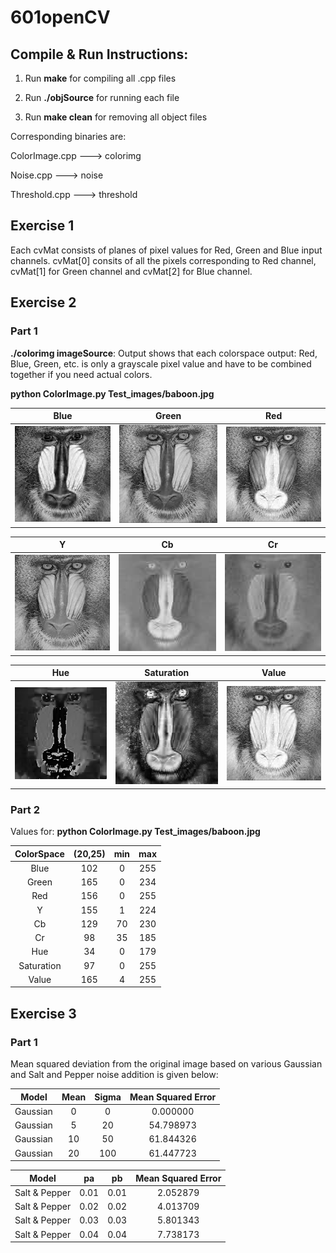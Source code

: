 # 601openCV

## Compile & Run Instructions:
1. Run **make** for compiling all .cpp files

2. Run **./objSource** for running each file

3. Run **make clean** for removing all object files


Corresponding binaries are:

ColorImage.cpp ---> colorimg 

Noise.cpp ---> noise	

Threshold.cpp ---> threshold

## Exercise 1

Each cvMat consists of planes of pixel values for Red, Green and Blue input channels. cvMat[0] consits of all the pixels corresponding to Red channel, cvMat[1] for Green channel and cvMat[2] for Blue channel.

## Exercise 2

### Part 1
**./colorimg imageSource**: Output shows that each colorspace output: Red, Blue, Green, etc. is only a grayscale pixel value and have to be combined together if you need actual colors. 

**python ColorImage.py Test_images/baboon.jpg**

| Blue 				| Green 			  	| Red 				|
|:-----------------:|:---------------------:|:-----------------:|
| ![blue](/Run_Images/Blue.png) | ![green](/Run_Images/Green.png) 	| ![red](/Run_Images/Red.png) 	|

| Y 				| Cb 			  		| Cr 				|
|:-----------------:|:---------------------:|:-----------------:|
| ![y](/Run_Images/Y.png) 		| ![cb](/Run_Images/Cb.png) 		| ![cr](/Run_Images/Cr.png) 	|

| Hue 				| Saturation 			| Value 			|
|:-----------------:|:---------------------:|:-----------------:|
| ![hue](/Run_Images/Hue.png) | ![sat](/Run_Images/Saturation.png)  | ![val](/Run_Images/Value.png) |

### Part 2

Values for: **python ColorImage.py Test_images/baboon.jpg** 

| ColorSpace 	| (20,25) 	| min 	| max 	|
|:-------------:|:---------:|:-----:|:-----:|
| Blue 			| 102 		| 0 	| 255	|
| Green 		| 165 		| 0		| 234	|
| Red 			| 156		| 0		| 255   |
| Y 			| 155		| 1 	| 224	|
| Cb 			| 129 		| 70 	| 230	|
| Cr 			| 98 		| 35 	| 185	|
| Hue 			| 34 		| 0 	| 179	|
| Saturation 	| 97 		| 0 	| 255	|
| Value 		| 165		| 4 	| 255	|

## Exercise 3

### Part 1

Mean squared deviation from the original image based on various Gaussian and Salt and Pepper noise addition is given below:

| Model 	| Mean 	| Sigma	| Mean Squared Error|
|:---------:|:-----:|:-----:|:-----------------:|
| Gaussian 	| 0 	| 0 	| 0.000000 			|
| Gaussian 	| 5 	| 20 	| 54.798973 		|
| Gaussian  | 10 	| 50 	| 61.844326 		|
| Gaussian  | 20 	| 100 	| 61.447723 		|

| Model 		| pa 	| pb 	| Mean Squared Error|
|:-------------:|:-----:|:-----:|:-----------------:|
| Salt & Pepper | 0.01 	| 0.01 	| 2.052879 			|
| Salt & Pepper | 0.02 	| 0.02 	| 4.013709 			|
| Salt & Pepper | 0.03 	| 0.03 	| 5.801343 			|
| Salt & Pepper | 0.04 	| 0.04 	| 7.738173 			|



